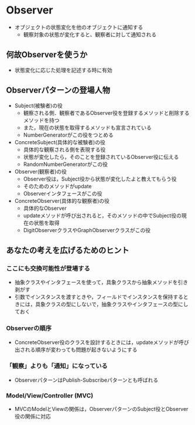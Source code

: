 # Observer
* オブジェクトの状態変化を他のオブジェクトに通知する
    * 観察対象の状態が変化すると、観察者に対して通知される

## 何故Observerを使うか
* 状態変化に応じた処理を記述する時に有効

## Observerパターンの登場人物
* Subject(被験者)の役
    * 観察される側．観察者であるObserver役を登録するメソッドと削除するメソッドを持つ
    * また，現在の状態を取得するメソッドも宣言されている
    * NumberGeneratorがこの役をつとめる
* ConcreteSubject(具体的な被験者)の役
    * 具体的な観察される側を表現する役
    * 状態が変化したら，そのことを登録されているObserver役に伝える
    * RandomNumberGeneratorがこの役
* Observer(観察者)の役
    * Observer役は，Subject役から状態が変化したよと教えてもらう役
    * そのためのメソッドがupdate
    * Observerインタフェースがこの役
* ConcreteObserver(具体的な観察者)の役
    * 具体的なObserver
    * updateメソッドが呼び出されると，そのメソッドの中でSubject役の現在の状態を取得
    * DigitObserverクラスやGraphObserverクラスがこの役

## あなたの考えを広げるためのヒント

### ここにも交換可能性が登場する
* 抽象クラスやインタフェースを使って，具象クラスから抽象メソッドを引き剥がす
* 引数でインスタンスを渡すときや，フィールドでインスタンスを保持するときには，具象クラスの型にしないで，抽象クラスやインタフェースの型にしておく

### Observerの順序
* ConcreteObserver役のクラスを設計するときには，updateメソッドが呼び出される順序が変わっても問題が起きないようにする

### 「観察」よりも「通知」になっている
* ObserverパターンはPublish-Subscribeパターンとも呼ばれる

### Model/View/Controller (MVC)
* MVCのModelとViewの関係は，ObserverパターンのSubject役とObserver役の関係に対応

